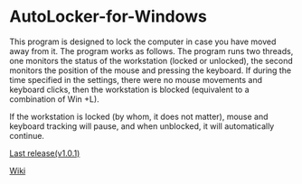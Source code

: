 # AutoLocker-for-Windows
This program is designed to lock the computer in case you have moved away from it. The program works as follows. The program runs two threads, one monitors the status of the workstation (locked or unlocked), the second monitors the position of the mouse and pressing the keyboard. If during the time specified in the settings, there were no mouse movements and keyboard clicks, then the workstation is blocked (equivalent to a combination of Win +L).

If the workstation is locked (by whom, it does not matter), mouse and keyboard tracking will pause, and when unblocked, it will automatically continue.



[Last release(v1.0.1)](https://github.com/xXMRK888YTXx/AutoLocker-for-Windows/releases/tag/v1.0.1beta)


[Wiki](https://github.com/xXMRK888YTXx/AutoLocker-for-Windows/wiki/Wiki)
